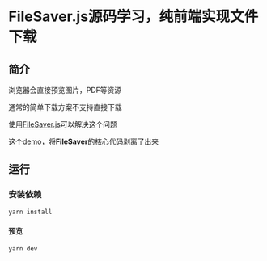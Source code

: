 # FileSaver.js源码学习，纯前端实现文件下载

## 简介
浏览器会直接预览图片，PDF等资源

通常的简单下载方案不支持直接下载

使用[FileSaver.js](https://github.com/eligrey/FileSaver.js)可以解决这个问题

这个[demo](./myDownload.js)，将**FileSaver**的核心代码剥离了出来


## 运行
### 安装依赖
```sh
yarn install
```

#### 预览
```sh
yarn dev
```